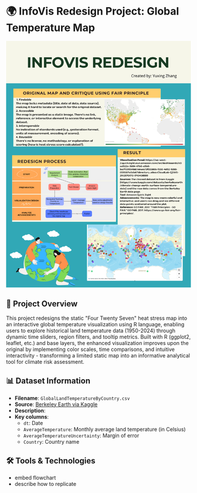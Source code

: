 # 🌍 InfoVis Redesign Project: Global Temperature Map

![Global Temperature Poster](poster.png)

## 📌 Project Overview
This project redesigns the static "Four Twenty Seven" heat stress map into an interactive global temperature visualization using R language, enabling users to explore historical land temperature data (1950-2024) through dynamic time sliders, region filters, and tooltip metrics. Built with R (ggplot2, leaflet, etc.) and base layers, the enhanced visualization improves upon the original by implementing color scales, time comparisons, and intuitive interactivity - transforming a limited static map into an informative analytical tool for climate risk assessment. 

## 📊 Dataset Information

- **Filename**: `GlobalLandTemperatureByCountry.csv`  
- **Source**: [Berkeley Earth via Kaggle](https://www.kaggle.com/datasets/berkeleyearth/climate-change-earth-surface-temperature-data)
- **Description**: 
- **Key columns**:
  - `dt`: Date  
  - `AverageTemperature`: Monthly average land temperature (in Celsius)  
  - `AverageTemperatureUncertainty`: Margin of error  
  - `Country`: Country name  

## 🛠️ Tools & Technologies

- embed flowchart
- describe how to replicate
